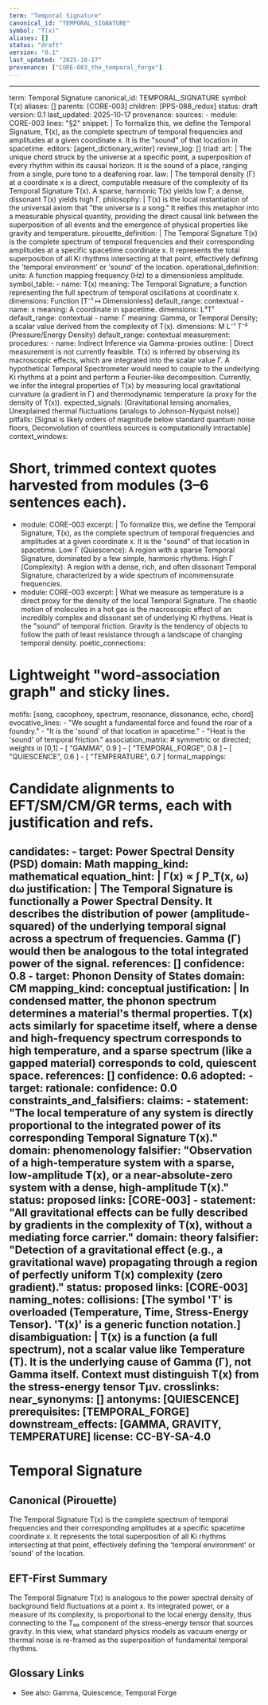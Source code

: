```yaml
---
term: "Temporal Signature"
canonical_id: "TEMPORAL_SIGNATURE"
symbol: "T(x)"
aliases: []
status: "draft"
version: "0.1"
last_updated: "2025-10-17"
provenance: ["CORE-003_the_temporal_forge"]
---
```


---
term: Temporal Signature
canonical_id: TEMPORAL_SIGNATURE
symbol: T(x)
aliases: []
parents: [CORE-003]
children: [PPS-088_redux]
status: draft
version: 0.1
last_updated: 2025-10-17
provenance:
  sources:
    - module: CORE-003
      lines: "§2"
      snippet: |
        To formalize this, we define the Temporal Signature, T(x), as the complete spectrum of temporal frequencies and amplitudes at a given coordinate x. It is the "sound" of that location in spacetime.
  editors: [agent_dictionary_writer]
  review_log: []
triad:
  art: |
    The unique chord struck by the universe at a specific point, a superposition of every rhythm within its causal horizon. It is the sound of a place, ranging from a single, pure tone to a deafening roar.
  law: |
    The temporal density (Γ) at a coordinate x is a direct, computable measure of the complexity of its Temporal Signature T(x). A sparse, harmonic T(x) yields low Γ; a dense, dissonant T(x) yields high Γ.
  philosophy: |
    T(x) is the local instantiation of the universal axiom that "the universe is a song." It reifies this metaphor into a measurable physical quantity, providing the direct causal link between the superposition of all events and the emergence of physical properties like gravity and temperature.
pirouette_definition: |
  The Temporal Signature T(x) is the complete spectrum of temporal frequencies and their corresponding amplitudes at a specific spacetime coordinate x. It represents the total superposition of all Ki rhythms intersecting at that point, effectively defining the 'temporal environment' or 'sound' of the location.
operational_definition:
  units: A function mapping frequency (Hz) to a dimensionless amplitude.
  symbol_table:
    - name: T(x)
      meaning: The Temporal Signature; a function representing the full spectrum of temporal oscillations at coordinate x.
      dimensions: Function [T⁻¹ ↦ Dimensionless]
      default_range: contextual
    - name: x
      meaning: A coordinate in spacetime.
      dimensions: L³T¹
      default_range: contextual
    - name: Γ
      meaning: Gamma, or Temporal Density; a scalar value derived from the complexity of T(x).
      dimensions: M L⁻¹ T⁻² (Pressure/Energy Density)
      default_range: contextual
  measurement:
    procedures:
      - name: Indirect Inference via Gamma-proxies
        outline: |
          Direct measurement is not currently feasible. T(x) is inferred by observing its macroscopic effects, which are integrated into the scalar value Γ. A hypothetical Temporal Spectrometer would need to couple to the underlying Ki rhythms at a point and perform a Fourier-like decomposition. Currently, we infer the integral properties of T(x) by measuring local gravitational curvature (a gradient in Γ) and thermodynamic temperature (a proxy for the density of T(x)).
        expected_signals: [Gravitational lensing anomalies, Unexplained thermal fluctuations (analogs to Johnson-Nyquist noise)]
        pitfalls: [Signal is likely orders of magnitude below standard quantum noise floors, Deconvolution of countless sources is computationally intractable]
context_windows:
  # Short, trimmed context quotes harvested from modules (3–6 sentences each).
  - module: CORE-003
    excerpt: |
      To formalize this, we define the Temporal Signature, T(x), as the complete spectrum of temporal frequencies and amplitudes at a given coordinate x. It is the "sound" of that location in spacetime. Low Γ (Quiescence): A region with a sparse Temporal Signature, dominated by a few simple, harmonic rhythms. High Γ (Complexity): A region with a dense, rich, and often dissonant Temporal Signature, characterized by a wide spectrum of incommensurate frequencies.
  - module: CORE-003
    excerpt: |
      What we measure as temperature is a direct proxy for the density of the local Temporal Signature. The chaotic motion of molecules in a hot gas is the macroscopic effect of an incredibly complex and dissonant set of underlying Ki rhythms. Heat is the "sound" of temporal friction. Gravity is the tendency of objects to follow the path of least resistance through a landscape of changing temporal density.
poetic_connections:
  # Lightweight "word-association graph" and sticky lines.
  motifs: [song, cacophony, spectrum, resonance, dissonance, echo, chord]
  evocative_lines:
    - "We sought a fundamental force and found the roar of a foundry."
    - "It is the 'sound' of that location in spacetime."
    - "Heat is the 'sound' of temporal friction."
  association_matrix:
    # symmetric or directed; weights in [0,1]
    - [ "GAMMA", 0.9 ]
    - [ "TEMPORAL_FORGE", 0.8 ]
    - [ "QUIESCENCE", 0.6 ]
    - [ "TEMPERATURE", 0.7 ]
formal_mappings:
  # Candidate alignments to EFT/SM/CM/GR terms, each with justification and refs.
  candidates:
    - target: Power Spectral Density (PSD)
      domain: Math
      mapping_kind: mathematical
      equation_hint: |
        Γ(x) ∝ ∫ P_T(x, ω) dω
      justification: |
        The Temporal Signature is functionally a Power Spectral Density. It describes the distribution of power (amplitude-squared) of the underlying temporal signal across a spectrum of frequencies. Gamma (Γ) would then be analogous to the total integrated power of the signal.
      references: []
      confidence: 0.8
    - target: Phonon Density of States
      domain: CM
      mapping_kind: conceptual
      justification: |
        In condensed matter, the phonon spectrum determines a material's thermal properties. T(x) acts similarly for spacetime itself, where a dense and high-frequency spectrum corresponds to high temperature, and a sparse spectrum (like a gapped material) corresponds to cold, quiescent space.
      references: []
      confidence: 0.6
  adopted:
    - target:
      rationale:
      confidence: 0.0
constraints_and_falsifiers:
  claims:
    - statement: "The local temperature of any system is directly proportional to the integrated power of its corresponding Temporal Signature T(x)."
      domain: phenomenology
      falsifier: "Observation of a high-temperature system with a sparse, low-amplitude T(x), or a near-absolute-zero system with a dense, high-amplitude T(x)."
      status: proposed
      links: [CORE-003]
    - statement: "All gravitational effects can be fully described by gradients in the complexity of T(x), without a mediating force carrier."
      domain: theory
      falsifier: "Detection of a gravitational effect (e.g., a gravitational wave) propagating through a region of perfectly uniform T(x) complexity (zero gradient)."
      status: proposed
      links: [CORE-003]
naming_notes:
  collisions: [The symbol 'T' is overloaded (Temperature, Time, Stress-Energy Tensor). 'T(x)' is a generic function notation.]
  disambiguation: |
    T(x) is a function (a full spectrum), not a scalar value like Temperature (T). It is the underlying cause of Gamma (Γ), not Gamma itself. Context must distinguish T(x) from the stress-energy tensor Tμν.
crosslinks:
  near_synonyms: []
  antonyms: [QUIESCENCE]
  prerequisites: [TEMPORAL_FORGE]
  downstream_effects: [GAMMA, GRAVITY, TEMPERATURE]
license: CC-BY-SA-4.0
---

# Temporal Signature

## Canonical (Pirouette)
The Temporal Signature T(x) is the complete spectrum of temporal frequencies and their corresponding amplitudes at a specific spacetime coordinate x. It represents the total superposition of all Ki rhythms intersecting at that point, effectively defining the 'temporal environment' or 'sound' of the location.

## EFT-First Summary
The Temporal Signature T(x) is analogous to the power spectral density of background field fluctuations at a point x. Its integrated power, or a measure of its complexity, is proportional to the local energy density, thus connecting to the T₀₀ component of the stress-energy tensor that sources gravity. In this view, what standard physics models as vacuum energy or thermal noise is re-framed as the superposition of fundamental temporal rhythms.

## Glossary Links
- See also: Gamma, Quiescence, Temporal Forge